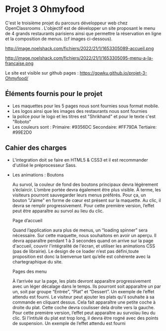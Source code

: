 # Projet 3 Ohmyfood

C'est le troisième projet du parcours développeur web chez OpenClassrooms .
L'objectif est de développer un site proposant le menu de 4 grands restaurants parisiens ainsi que permettre la réservation en ligne et la composition de menus. (cf images ci-dessous).

http://image.noelshack.com/fichiers/2022/21/1/1653305089-accueil.png

http://image.noelshack.com/fichiers/2022/21/1/1653305095-menu-a-la-francaise.png

Le site est visible sur github pages : https://gowku.github.io/projet-3-Ohmyfood/

## Éléments fournis pour le projet
- Les maquettes pour les 5 pages nous sont fournies sous format mobile.
- Les logos ainsi que les images des restaurants nous sont fournies
- la police pour le logo et les titres est "Shrikhand" et pour le texte c'est "Roboto"
- Les couleurs sont :    Primaire: #9356DC
                         Secondaire: #FF79DA
                         Tertiaire: #99E2D0


## Cahier des charges
- L'integration doit se faire en HTML5 & CSS3 et il est recommander d'utilisé le préprocesseur Sass.
- Les animations :
  Boutons

    Au survol, la couleur de fond des boutons principaux devra légèrement s’éclaircir. L’ombre portée devra également être plus visible.
    À terme, les visiteurs pourront sauvegarder leurs menus préférés. Pour ça, un bouton "J’aime" en forme de cœur est présent sur la maquette. Au clic, il devra se remplir progressivement. Pour cette première version, l’effet peut être apparaître au survol au lieu du clic.

  Page d’accueil

    Quand l’application aura plus de menus, un “loading spinner” sera nécessaire. Sur cette maquette, nous souhaitons en avoir un aperçu. Il devra apparaître pendant 1 à 3 secondes quand on arrive sur la page d'accueil, couvrir l'intégralité de l'écran, et utiliser les animations CSS (pas de librairie). Le design de ce loader n’est pas défini,toute proposition est donc la bienvenue tant qu’elle est cohérente avec la chartegraphique du site.

  Pages des menu

    À l’arrivée sur la page, les plats devront apparaître progressivement avec un léger décalage dans le temps. Ils pourront soit apparaître un par un, soit par groupe “Entrée”, “Plat” et “Dessert”. Un exemple de l’effet attendu est fourni.
    Le visiteur peut ajouter les plats qu'il souhaite à sa commande en cliquant dessus. Cela fait apparaître une petite coche à droite du plat. Cette coche devra coulisser dela droite vers la gauche. Pour cette première version, l’effet peut apparaître au survolau lieu du clic. Si l’intitulé du plat est trop long, il devra être rogné avec des points de suspension. Un exemple de l’effet attendu est fourni

